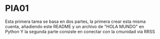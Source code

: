 # PIA01

Esta primera tarea se basa en dos partes, la primera crear esta misma cuenta, añadiendo este README y un archivo de "HOLA MUNDO" en Python
Y la segunda parte consiste en conectar con la cmunidad vía RRSS
